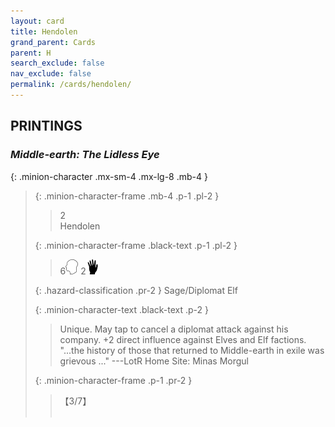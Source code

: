 ```yaml
---
layout: card
title: Hendolen
grand_parent: Cards
parent: H
search_exclude: false
nav_exclude: false
permalink: /cards/hendolen/
---
```


## PRINTINGS


### _Middle-earth: The Lidless Eye_

{: .minion-character .mx-sm-4 .mx-lg-8 .mb-4 }
> {: .minion-character-frame .mb-4 .p-1 .pl-2 }
> > <div class="hazard-mp">2</div>
> > <div class="card-name">Hendolen</div>
>
> {: .minion-character-frame .black-text .p-1 .pl-2 }
> > 6![](/assets/images/mind.svg) 2![](/assets/images/di.svg)
>
> {: .hazard-classification .pr-2 }
> Sage/Diplomat Elf
>
> {: .minion-character-text .black-text .p-2 }
> > Unique. May tap to cancel a diplomat attack against his company. +2 direct influence against Elves and Elf factions.  "...the history of those that returned to Middle-earth in exile was grievous ..." ---LotR  Home Site: Minas Morgul 
>
> {: .minion-character-frame .p-1 .pr-2 }
> > <div class="card-shield">【3/7】</div>
> > <div class="card-corruption-white">&nbsp;</div>
